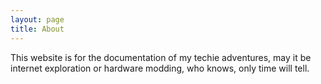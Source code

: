 ```yaml
---
layout: page
title: About
---
```


This website is for the documentation of my techie adventures, may it be internet exploration or hardware modding, who knows, only time will tell.
